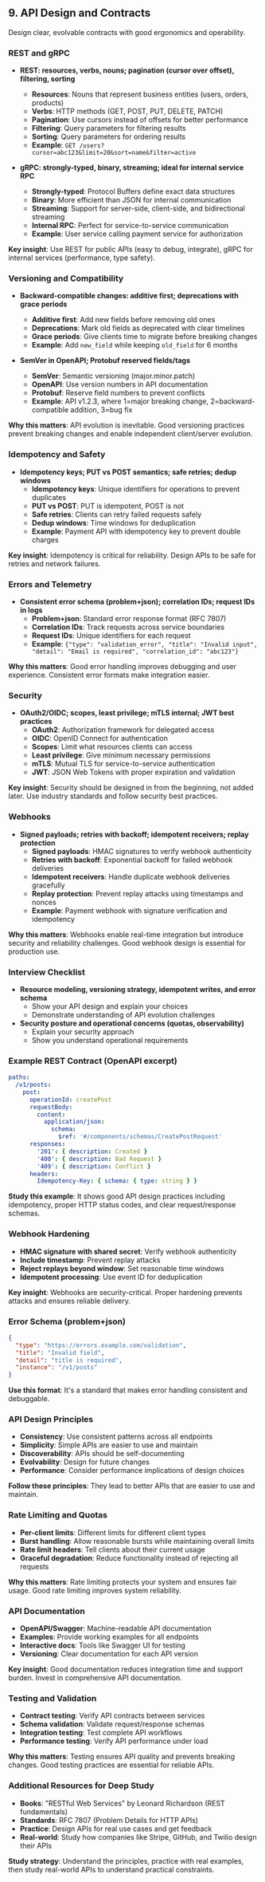 ## 9. API Design and Contracts

Design clear, evolvable contracts with good ergonomics and operability.

### REST and gRPC
- **REST: resources, verbs, nouns; pagination (cursor over offset), filtering, sorting**
  - **Resources**: Nouns that represent business entities (users, orders, products)
  - **Verbs**: HTTP methods (GET, POST, PUT, DELETE, PATCH)
  - **Pagination**: Use cursors instead of offsets for better performance
  - **Filtering**: Query parameters for filtering results
  - **Sorting**: Query parameters for ordering results
  - **Example**: `GET /users?cursor=abc123&limit=20&sort=name&filter=active`

- **gRPC: strongly-typed, binary, streaming; ideal for internal service RPC**
  - **Strongly-typed**: Protocol Buffers define exact data structures
  - **Binary**: More efficient than JSON for internal communication
  - **Streaming**: Support for server-side, client-side, and bidirectional streaming
  - **Internal RPC**: Perfect for service-to-service communication
  - **Example**: User service calling payment service for authorization

**Key insight**: Use REST for public APIs (easy to debug, integrate), gRPC for internal services (performance, type safety).

### Versioning and Compatibility
- **Backward-compatible changes: additive first; deprecations with grace periods**
  - **Additive first**: Add new fields before removing old ones
  - **Deprecations**: Mark old fields as deprecated with clear timelines
  - **Grace periods**: Give clients time to migrate before breaking changes
  - **Example**: Add `new_field` while keeping `old_field` for 6 months

- **SemVer in OpenAPI; Protobuf reserved fields/tags**
  - **SemVer**: Semantic versioning (major.minor.patch)
  - **OpenAPI**: Use version numbers in API documentation
  - **Protobuf**: Reserve field numbers to prevent conflicts
  - **Example**: API v1.2.3, where 1=major breaking change, 2=backward-compatible addition, 3=bug fix

**Why this matters**: API evolution is inevitable. Good versioning practices prevent breaking changes and enable independent client/server evolution.

### Idempotency and Safety
- **Idempotency keys; PUT vs POST semantics; safe retries; dedup windows**
  - **Idempotency keys**: Unique identifiers for operations to prevent duplicates
  - **PUT vs POST**: PUT is idempotent, POST is not
  - **Safe retries**: Clients can retry failed requests safely
  - **Dedup windows**: Time windows for deduplication
  - **Example**: Payment API with idempotency key to prevent double charges

**Key insight**: Idempotency is critical for reliability. Design APIs to be safe for retries and network failures.

### Errors and Telemetry
- **Consistent error schema (problem+json); correlation IDs; request IDs in logs**
  - **Problem+json**: Standard error response format (RFC 7807)
  - **Correlation IDs**: Track requests across service boundaries
  - **Request IDs**: Unique identifiers for each request
  - **Example**: `{"type": "validation_error", "title": "Invalid input", "detail": "Email is required", "correlation_id": "abc123"}`

**Why this matters**: Good error handling improves debugging and user experience. Consistent error formats make integration easier.

### Security
- **OAuth2/OIDC; scopes, least privilege; mTLS internal; JWT best practices**
  - **OAuth2**: Authorization framework for delegated access
  - **OIDC**: OpenID Connect for authentication
  - **Scopes**: Limit what resources clients can access
  - **Least privilege**: Give minimum necessary permissions
  - **mTLS**: Mutual TLS for service-to-service authentication
  - **JWT**: JSON Web Tokens with proper expiration and validation

**Key insight**: Security should be designed in from the beginning, not added later. Use industry standards and follow security best practices.

### Webhooks
- **Signed payloads; retries with backoff; idempotent receivers; replay protection**
  - **Signed payloads**: HMAC signatures to verify webhook authenticity
  - **Retries with backoff**: Exponential backoff for failed webhook deliveries
  - **Idempotent receivers**: Handle duplicate webhook deliveries gracefully
  - **Replay protection**: Prevent replay attacks using timestamps and nonces
  - **Example**: Payment webhook with signature verification and idempotency

**Why this matters**: Webhooks enable real-time integration but introduce security and reliability challenges. Good webhook design is essential for production use.

### Interview Checklist
- **Resource modeling, versioning strategy, idempotent writes, and error schema**
  - Show your API design and explain your choices
  - Demonstrate understanding of API evolution challenges
- **Security posture and operational concerns (quotas, observability)**
  - Explain your security approach
  - Show you understand operational requirements

### Example REST Contract (OpenAPI excerpt)
```yaml
paths:
  /v1/posts:
    post:
      operationId: createPost
      requestBody:
        content:
          application/json:
            schema:
              $ref: '#/components/schemas/CreatePostRequest'
      responses:
        '201': { description: Created }
        '400': { description: Bad Request }
        '409': { description: Conflict }
      headers:
        Idempotency-Key: { schema: { type: string } }
```

**Study this example**: It shows good API design practices including idempotency, proper HTTP status codes, and clear request/response schemas.

### Webhook Hardening
- **HMAC signature with shared secret**: Verify webhook authenticity
- **Include timestamp**: Prevent replay attacks
- **Reject replays beyond window**: Set reasonable time windows
- **Idempotent processing**: Use event ID for deduplication

**Key insight**: Webhooks are security-critical. Proper hardening prevents attacks and ensures reliable delivery.

### Error Schema (problem+json)
```json
{ 
  "type": "https://errors.example.com/validation", 
  "title": "Invalid field", 
  "detail": "title is required", 
  "instance": "/v1/posts" 
}
```

**Use this format**: It's a standard that makes error handling consistent and debuggable.

### API Design Principles
- **Consistency**: Use consistent patterns across all endpoints
- **Simplicity**: Simple APIs are easier to use and maintain
- **Discoverability**: APIs should be self-documenting
- **Evolvability**: Design for future changes
- **Performance**: Consider performance implications of design choices

**Follow these principles**: They lead to better APIs that are easier to use and maintain.

### Rate Limiting and Quotas
- **Per-client limits**: Different limits for different client types
- **Burst handling**: Allow reasonable bursts while maintaining overall limits
- **Rate limit headers**: Tell clients about their current usage
- **Graceful degradation**: Reduce functionality instead of rejecting all requests

**Why this matters**: Rate limiting protects your system and ensures fair usage. Good rate limiting improves system reliability.

### API Documentation
- **OpenAPI/Swagger**: Machine-readable API documentation
- **Examples**: Provide working examples for all endpoints
- **Interactive docs**: Tools like Swagger UI for testing
- **Versioning**: Clear documentation for each API version

**Key insight**: Good documentation reduces integration time and support burden. Invest in comprehensive API documentation.

### Testing and Validation
- **Contract testing**: Verify API contracts between services
- **Schema validation**: Validate request/response schemas
- **Integration testing**: Test complete API workflows
- **Performance testing**: Verify API performance under load

**Why this matters**: Testing ensures API quality and prevents breaking changes. Good testing practices are essential for reliable APIs.

### Additional Resources for Deep Study
- **Books**: "RESTful Web Services" by Leonard Richardson (REST fundamentals)
- **Standards**: RFC 7807 (Problem Details for HTTP APIs)
- **Practice**: Design APIs for real use cases and get feedback
- **Real-world**: Study how companies like Stripe, GitHub, and Twilio design their APIs

**Study strategy**: Understand the principles, practice with real examples, then study real-world APIs to understand practical constraints.


